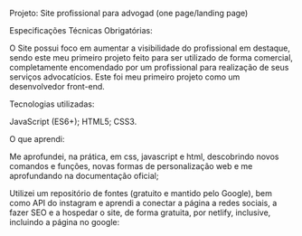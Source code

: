 Projeto: Site profissional para advogad (one page/landing page) 

Especificações Técnicas Obrigatórias:

O Site possui foco em aumentar a visibilidade do profissional em destaque, sendo este meu primeiro projeto feito para ser utilizado de forma comercial, completamente encomendado por um profissional para realização de seus serviços advocatícios.
Este foi meu primeiro projeto como um desenvolvedor front-end.

Tecnologias utilizadas:

JavaScript (ES6+);
HTML5;
CSS3.

O que aprendi:

Me aprofundei, na prática, em css, javascript e html, descobrindo novos comandos e funções, novas formas de personalização web e me aprofundando na documentação oficial;

Utilizei um repositório de fontes (gratuito e mantido pelo Google), bem como API do instagram e aprendi a conectar a página a redes sociais, a fazer SEO e a hospedar o site, de forma gratuita, por netlify, inclusive, incluindo a página no google:
